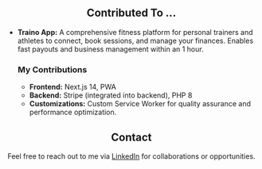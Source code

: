 <div align="center">
  
## Contributed To ...
</div>

- **Traino App:** A comprehensive fitness platform for personal trainers and athletes to connect, book sessions, and manage your finances. Enables fast payouts and business management within an 1 hour.

  ### My Contributions
  - **Frontend:** Next.js 14, PWA
  - **Backend:** Stripe (integrated into backend), PHP 8
  - **Customizations:** Custom Service Worker for quality assurance and performance optimization.
<div align="center">

## Contact
Feel free to reach out to me via [LinkedIn](https://www.linkedin.com/in/johan-svensson-427a3323b?utm_source=share&utm_campaign=share_via&utm_content=profile&utm_medium=ios_app) for collaborations or opportunities.
</div>
